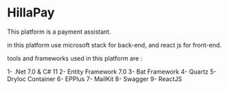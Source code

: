 # HillaPay

This platform is a payment assistant.

in this platform use microsoft stack for back-end, 
and react js for front-end.

tools and frameworks used in this platform are :

1- .Net 7.0 & C# 11
2- Entity Framework 7.0
3- Bat Framework
4- Quartz
5- DryIoc Container
6- EPPlus
7- MailKit
8- Swagger
9- ReactJS
